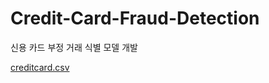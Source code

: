 # Credit-Card-Fraud-Detection

신용 카드 부정 거래 식별 모델 개발 

[creditcard.csv](https://www.kaggle.com/mlg-ulb/creditcardfraud)
